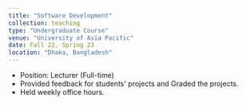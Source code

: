 ```yaml
---
title: "Software Development"
collection: teaching
type: "Undergraduate Course"
venue: "University of Asia Pacific"
date: Fall 22, Spring 23
location: "Dhaka, Bangladesh"
---
```


- Position: Lecturer (Full-time)
- Provided feedback for students' projects and Graded the projects.
- Held weekly office hours.

